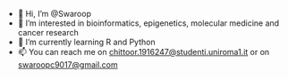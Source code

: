 - 👋 Hi, I’m @Swaroop
- 👀 I’m interested in bioinformatics, epigenetics, molecular medicine and cancer research
- 🌱 I’m currently learning R and Python
- 📫 You can reach me on chittoor.1916247@studenti.uniroma1.it or on swaroopc9017@gmail.com
